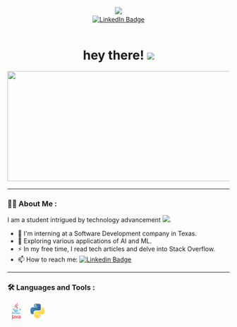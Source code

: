 <div id="header" align="center">
  <img src="https://media.giphy.com/media/aQNL1AvygPlp8G42pk/giphy.gif" width="100"/>
</div>

<div id="badges" align="center">
  <a href="https://www.linkedin.com/in/carine-harb/">
    <img src="https://img.shields.io/badge/LinkedIn-blue?style=for-the-badge&logo=linkedin&logoColor=white" alt="LinkedIn Badge"/>
  </a>
 </div>
 
 <div id="badges" align="center">
<img src="https://komarev.com/ghpvc/?username=carineharb&style=flat-square&color=blue" alt=""/>

<h1>
  hey there!
  <img src="https://media.giphy.com/media/hvRJCLFzcasrR4ia7z/giphy.gif" width="30px"/>
</h1>

 

  <img src="https://media.giphy.com/media/xUA7aS269qm5PX7fa0/giphy.gif" width="550" height="250"/>
</div>


---

### :woman_technologist: About Me : 
I am a student intrigued by technology advancement <img src="https://media.giphy.com/media/WUlplcMpOCEmTGBtBW/giphy.gif" width="30">.
- :telescope: I'm interning at a Software Development company in Texas. 
- :seedling: Exploring various applications of AI and ML.
- :zap: In my free time, I read tech articles and delve into Stack Overflow.
- :mailbox: How to reach me: [![Linkedin Badge](https://img.shields.io/badge/-kakbar-blue?style=flat&logo=Linkedin&logoColor=white)](https://www.linkedin.com/in/carine-harb/)

---

### :hammer_and_wrench: Languages and Tools : 
<div>
  <img src="https://github.com/devicons/devicon/blob/master/icons/java/java-original-wordmark.svg" title="Java" alt="Java" width="40" height="40"/>&nbsp;
  <img src="https://github.com/devicons/devicon/blob/master/icons/python/python-original.svg" title="Python" alt="Python"  width="40" height="40"/>&nbsp;
  
<!--
**carineharb/carineharb** is a ✨ _special_ ✨ repository because its `README.md` (this file) appears on your GitHub profile.

Here are some ideas to get you started:

- 🔭 I’m currently working on ...
- 🌱 I’m currently learning ...
- 👯 I’m looking to collaborate on ...
- 🤔 I’m looking for help with ...
- 💬 Ask me about ...
- 📫 How to reach me: ...
- 😄 Pronouns: ...
- ⚡ Fun fact: ...
-->
